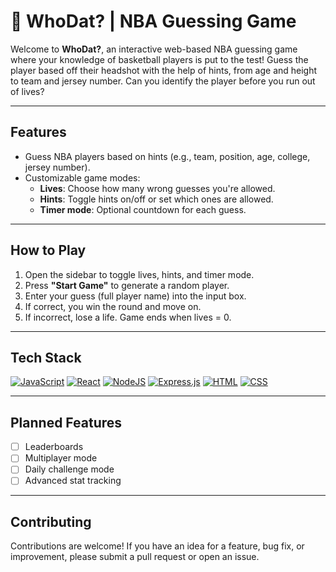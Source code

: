 # 🏀 **WhoDat?** | NBA Guessing Game

Welcome to **WhoDat?**, an interactive web-based NBA guessing game where your knowledge of basketball players is put to the test! Guess the player based off their headshot with the help of hints, from age and height to team and jersey number. Can you identify the player before you run out of lives?

---

## **Features**

* Guess NBA players based on hints (e.g., team, position, age, college, jersey number).
* Customizable game modes:
    * **Lives**: Choose how many wrong guesses you're allowed.
    * **Hints**: Toggle hints on/off or set which ones are allowed.
    * **Timer mode**: Optional countdown for each guess.

---

## **How to Play**

1. Open the sidebar to toggle lives, hints, and timer mode.
2. Press **"Start Game"** to generate a random player.
3. Enter your guess (full player name) into the input box.
4. If correct, you win the round and move on.
5. If incorrect, lose a life. Game ends when lives = 0.

---

## **Tech Stack**

 [![JavaScript](https://img.shields.io/badge/JavaScript-F7DF1E?logo=javascript&logoColor=000)](#)
 [![React](https://img.shields.io/badge/React-%2320232a.svg?logo=react&logoColor=%2361DAFB)](#)
 [![NodeJS](https://img.shields.io/badge/Node.js-6DA55F?logo=node.js&logoColor=white)](#)
 [![Express.js](https://img.shields.io/badge/Express.js-%23404d59.svg?logo=express&logoColor=%2361DAFB)](#)
 [![HTML](https://img.shields.io/badge/HTML-%23E34F26.svg?logo=html5&logoColor=white)](#)
 [![CSS](https://img.shields.io/badge/CSS-639?logo=css&logoColor=fff)](#)

---

## **Planned Features**

* [ ] Leaderboards
* [ ] Multiplayer mode
* [ ] Daily challenge mode
* [ ] Advanced stat tracking

---

## **Contributing**

Contributions are welcome! If you have an idea for a feature, bug fix, or improvement, please submit a pull request or open an issue.
